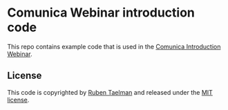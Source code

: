 # Comunica Webinar introduction code

This repo contains example code that is used in the [Comunica Introduction Webinar](https://www.rubensworks.net/raw/slides/2022/comunica-webinar-intro/).

## License

This code is copyrighted by [Ruben Taelman](https://www.rubensworks.net/)
and released under the [MIT license](http://opensource.org/licenses/MIT).
